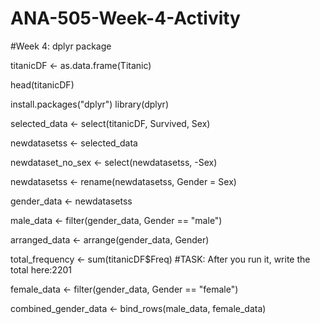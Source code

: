 # ANA-505-Week-4-Activity

#Week 4: dplyr package

titanicDF <- as.data.frame(Titanic)

head(titanicDF)

install.packages("dplyr")
library(dplyr)

selected_data <- select(titanicDF, Survived, Sex)

newdatasetss <- selected_data

newdataset_no_sex <- select(newdatasetss, -Sex)

newdatasetss <- rename(newdatasetss, Gender = Sex)

gender_data <- newdatasetss

male_data <- filter(gender_data, Gender == "male")

arranged_data <- arrange(gender_data, Gender)

total_frequency <- sum(titanicDF$Freq)
#TASK: After you run it, write the total here:2201

female_data <- filter(gender_data, Gender == "female")

combined_gender_data <- bind_rows(male_data, female_data)
